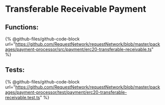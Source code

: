 # Transferable Receivable Payment

## Functions:

{% @github-files/github-code-block url="https://github.com/RequestNetwork/requestNetwork/blob/master/packages/payment-processor/src/payment/erc20-transferable-receivable.ts" %}

## Tests:

{% @github-files/github-code-block url="https://github.com/RequestNetwork/requestNetwork/blob/master/packages/payment-processor/test/payment/erc20-transferable-receivable.test.ts" %}
